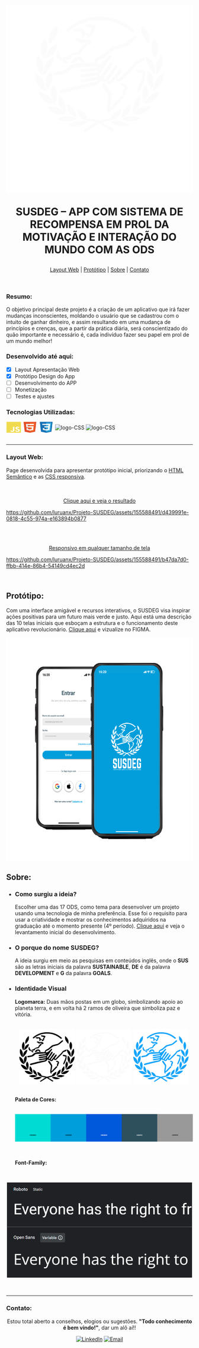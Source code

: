 
<h1 align="center">
<picture>
  <source media="(prefers-color-scheme: dark)" srcset="https://raw.githubusercontent.com/luruanx/Projeto-SUSDEG/1cdd9b7de3ede7685009e99718c946335076d9df/assets/img/logo%20susdeg%20white%20300.svg">
  <source media="(prefers-color-scheme: light)" srcset="https://raw.githubusercontent.com/luruanx/Projeto-SUSDEG/1cdd9b7de3ede7685009e99718c946335076d9df/assets/img/logo%20susdeg%20black%20300.svg">
  <img alt="logo alternado por modo dark" src="assets/img/logo susdeg white 300.svg">
</picture>
    <p>SUSDEG – APP COM SISTEMA DE RECOMPENSA EM PROL DA MOTIVAÇÃO E INTERAÇÃO DO MUNDO COM AS ODS </p>
</h1>

<p align="center"> 
    <a href="#Layout-Web">Layout Web</a> |
    <a href="#Protótipo">Protótipo</a> |
    <a href="#Sobre">Sobre</a> |
    <a href="#Contato">Contato</a>
</p>
<br>

### Resumo:
O objetivo principal deste projeto é a criação de um aplicativo que irá fazer mudanças inconscientes, moldando o usuário que se cadastrou com o intuito de ganhar dinheiro, e assim resultando em uma mudança de princípios e crenças, que a partir da prática diária, será conscientizado do quão importante e necessário é, cada indivíduo fazer seu papel em prol de um mundo melhor! 

### Desenvolvido até aqui:

- [x] Layout Apresentação Web
- [x] Protótipo Design do App
- [ ] Desenvolvimento do APP
- [ ] Monetização
- [ ] Testes e ajustes

### Tecnologias Utilizadas:
<div style="display: inline_block">
  <img align="center" alt="logo-Js" height="30" width="40" src="https://raw.githubusercontent.com/devicons/devicon/master/icons/javascript/javascript-plain.svg">
  <img align="center" alt="logo-HTML" height="30" width="40" src="https://raw.githubusercontent.com/devicons/devicon/master/icons/html5/html5-original.svg">
  <img align="center" alt="logo-CSS" height="30" width="40" src="https://raw.githubusercontent.com/devicons/devicon/master/icons/css3/css3-original.svg">
  <img align="center" alt="logo-CSS" height="30" width="40" src="https://cdn.jsdelivr.net/gh/devicons/devicon@latest/icons/figma/figma-original.svg">
  <img align="center" alt="logo-CSS" height="30" width="40" src="https://cdn.jsdelivr.net/gh/devicons/devicon@latest/icons/photoshop/photoshop-original.svg">
</div>
 <br>
 
---

### Layout Web:
Page desenvolvida para apresentar protótipo inicial, priorizando o [HTML Semântico](https://github.com/luruanx/Projeto-SUSDEG/blob/main/index.html) e as
[CSS responsiva](https://github.com/luruanx/Projeto-SUSDEG/blob/main/assets/style.css).<br>
<br>
<br>
<p align="center"> 
    <a href="https://luruanx.github.io/Projeto-SUSDEG/#">Clique aqui e veja o resultado</a>

https://github.com/luruanx/Projeto-SUSDEG/assets/155588491/d439991e-0818-4c55-974a-e163894b0877

<br>
<br>
<p align="center"> 
    <a href="https://luruanx.github.io/Projeto-SUSDEG/#">Responsivo em qualquer tamanho de tela</a>

https://github.com/luruanx/Projeto-SUSDEG/assets/155588491/b47da7d0-ffbb-414e-86b4-54149cd4ec2d

<br>

## Protótipo:

Com uma interface amigável e recursos interativos, o SUSDEG visa inspirar ações positivas para um futuro mais verde e justo. Aqui está uma descrição das 10 telas iniciais que esboçam a estrutura e o funcionamento deste aplicativo revolucionário. [Clique aqui](https://www.figma.com/file/oPTfRfsUhZZTe23Hl1AQCa/SUSDEG?type=design&node-id=0%3A1&mode=design&t=aoCOeqS0BKpAdOXB-1) e vizualize no FIGMA.

<div align="center" style="display: inline_block"> 
  <img alt="imagens das interfaces do app" height="600" width="600" src="assets/img/Interface/prototipo gif.gif">
</div>

## Sobre:

- ### Como surgiu a ideia? 

  Escolher uma das 17 ODS, como tema para desenvolver um projeto usando uma tecnologia de minha preferência. Esse foi o requisito para usar a criatividade e mostrar os conhecimentos adquiridos na graduação até o momento presente (4º período). [Clique aqui](assets/pdf/Levantamento%20do%20projeto.pdf) e veja o levantamento inicial do desenvolvimento.  

- ### O porque do nome **SUSDEG**?

   A ideia surgiu em meio as pesquisas em conteúdos inglês, onde o **SUS** são as letras iniciais da palavra **SUSTAINABLE**, **DE** é da palavra **DEVELOPMENT** e **G** da palavra **GOALS**. 

- ### Identidade Visual

  **Logomarca:** Duas mãos postas em um globo, simbolizando apoio ao planeta terra, e em volta há 2 ramos de oliveira que simboliza paz e vitória. <br> <br>

  <div align="center">
    <img align="center" alt="logo-susdeg" height="150" width="150" src="assets/img/logo susdeg black 200.svg">
    <img align="center" alt="logo-susdeg" height="150" width="150" src="assets/img/logo susdeg white 200.svg">
    <img align="center" alt="logo-susdeg" height="150" width="150" src="assets/img/logo susdeg blue 200.svg">
  </div> <br>

  **Paleta de Cores:** 

  <br> 
  <div align="center">
    <img align="center" alt="paleta de cor" src="assets/img/paleta de cor.png">
  </div> <br> <br>

  **Font-Family:**

  <br>
<div align="center">
  <img align="center" alt="font-family"width="500" src="assets/img/fonts.png">
</div> <br> <br>

---

### Contato:

  <div align="center">

  Estou total aberto a conselhos, elogios ou sugestões. **"Todo conhecimento é bem vindo!"**, dar um alô aí!!

  [![LinkedIn](https://img.shields.io/badge/LinkedIn-%230077B5.svg?logo=linkedin&logoColor=white)](https://www.linkedin.com/in/luaanriichard/) [![Email](https://img.shields.io/badge/Email-%230077B5.svg?logo=Gmail&logoColor=white)](mailto:richard_10luan@hotmail.com)

</div>
